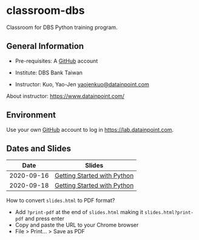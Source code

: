 # classroom-dbs

Classroom for DBS Python training program.

## General Information

- Pre-requisites: A [GitHub](https://github.com/) account

- Institute: DBS Bank Taiwan
- Instructor: Kuo, Yao-Jen <yaojenkuo@datainpoint.com>

About instructor: <https://www.datainpoint.com/>

## Environment

Use your own [GitHub](https://github.com/) account to log in <https://lab.datainpoint.com>.

## Dates and Slides

|Date|Slides|
|----|------|
|2020-09-16|[Getting Started with Python](https://datainpoint.github.io/classroom-dbs/01-getting-started-with-python.slides.html)|
|2020-09-18|[Getting Started with Python](https://datainpoint.github.io/classroom-dbs/01-getting-started-with-python.slides.html)|

How to convert `slides.html` to PDF format?
- Add `?print-pdf` at the end of `slides.html` making it `slides.html?print-pdf` and press enter
- Copy and paste the URL to your Chrome browser
- File > Print... > Save as PDF